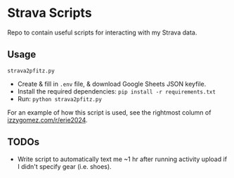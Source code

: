 # Strava Scripts

Repo to contain useful scripts for interacting with my Strava data.

## Usage

`strava2pfitz.py`

- Create & fill in `.env` file, & download Google Sheets JSON keyfile.
- Install the required dependencies: `pip install -r requirements.txt`
- Run: `python strava2pfitz.py`

For an example of how this script is used, see the rightmost column of [izzygomez.com/r/erie2024](https://izzygomez.com/r/erie2024).

## TODOs

- Write script to automatically text me ~1 hr after running activity upload if I didn't specify gear (i.e. shoes).
